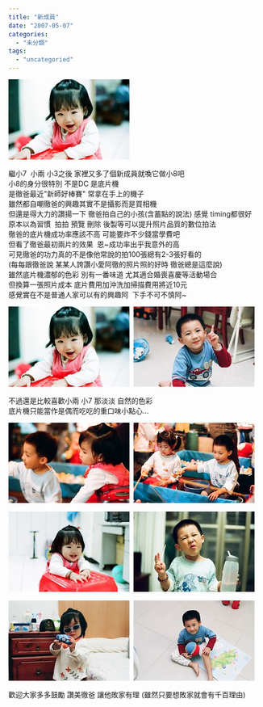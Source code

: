 ```yaml
---
title: "新成員"
date: "2007-05-07"
categories: 
  - "未分類"
tags: 
  - "uncategoried"
---
```


![](images/483418001_230bc049b5_m.jpg)

繼小7  小兩 小3之後 家裡又多了個新成員就喚它做小8吧  
小8的身分很特別 不是DC 是底片機  
是徹爸最近"新師好棒賽" 常拿在手上的機子  
雖然都自嘲徹爸的興趣其實不是攝影而是買相機  
但還是得大力的讚揚一下 徹爸拍自己的小孩(含蓄點的說法) 感覺 timing都很好  
原本以為習慣  拍拍 預覽 刪除 後製等可以提升照片品質的數位拍法  
徹爸的底片機成功率應該不高 可能要炸不少錢當學費吧  
但看了徹爸最初兩片的效果  恩~成功率出乎我意外的高  
可見徹爸的功力真的不是像他常說的拍100張總有2-3張好看的  
(每每跟徹爸說 某某人誇讚小愛阿徹的照片照的好時 徹爸總是這麼說)  
雖然底片機濃郁的色彩 別有一番味道 尤其適合婚喪喜慶等活動場合  
但換算一張照片成本 底片費用加沖洗加掃描費用將近10元   
感覺實在不是普通人家可以有的興趣阿  下手不可不慎阿~  
  
![](images/483418001_230bc049b5_m.jpg)  ![](images/483384076_99f49c7d92_m.jpg)  
  
不過還是比較喜歡小兩 小7 那淡淡 自然的色彩  
底片機只能當作是偶而吃吃的重口味小點心...

![](images/483384942_e8da0c5ba4_m.jpg)  ![](images/483384630_3fae78bcfc_m.jpg)  
  
![](images/483417955_0f4936d4ee_m.jpg)  ![](images/483385312_fa1a4a7674_m.jpg)  
  
![](images/483384216_44f74be32f_m.jpg)  ![](images/483416765_d44bc47a32_m.jpg)  
  
歡迎大家多多鼓勵 讚美徹爸 讓他敗家有理 (雖然只要想敗家就會有千百理由)
